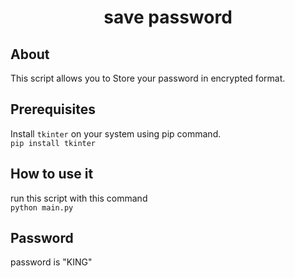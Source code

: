 <center><h1><b> save password</b></h1></center>



## About 
This script allows you to Store your password in encrypted format.

## Prerequisites
Install `tkinter` on your system using pip command. </br>
`pip install tkinter` <br>

## How to use it
run this script with this command <br>
`python main.py`
## Password
password is "KING"
